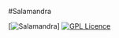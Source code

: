 #Salamandra

[![Salamandra](https://img.shields.io/badge/sfphp-sae-red.svg)]
[![GPL Licence](https://badges.frapsoft.com/os/gpl/gpl.png?v=103)](https://opensource.org/licenses/GPL-3.0/)